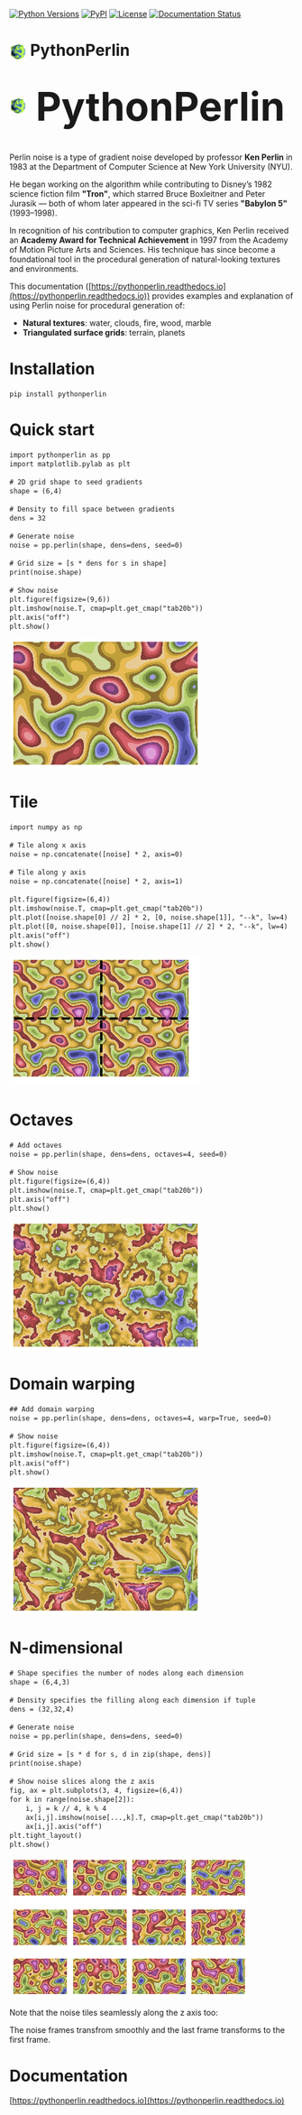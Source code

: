 [![Python Versions](https://img.shields.io/pypi/pyversions/pythonperlin?style=plastic)](https://pypi.org/project/pythonperlin/)
[![PyPI](https://img.shields.io/pypi/v/pythonperlin?style=plastic)](https://pypi.org/project/pythonperlin/)
[![License](https://img.shields.io/pypi/l/pythonperlin?style=plastic)](https://opensource.org/licenses/MIT)
[![Documentation Status](https://readthedocs.org/projects/pythonperlin/badge/?version=latest)](https://pythonperlin.readthedocs.io/en/latest/?badge=latest)


<h1><img align="center" height="30" src="https://github.com/timpyrkov/pythonperlin/blob/master/docs/media/logo.png?raw=true"> PythonPerlin</h1>

<h1><p align="left">
  <img src="https://github.com/timpyrkov/pythonperlin/blob/master/docs/media/logo.png?raw=true" alt="PythonPerlin logo" height="30" style="vertical-align: middle; margin-right: 10px;">
  <span style="font-size:2.5em; vertical-align: middle;"><b>PythonPerlin</b></span>
</p></h1>

#

Perlin noise is a type of gradient noise developed by professor <b>Ken Perlin</b> in 1983 at the Department of Computer Science at New York University (NYU).

He began working on the algorithm while contributing to Disney’s 1982 science fiction film <b>"Tron"</b>, which starred Bruce Boxleitner and Peter Jurasik — both of whom later appeared in the sci-fi TV series <b>"Babylon 5"</b> (1993–1998).

In recognition of his contribution to computer graphics, Ken Perlin received an <b>Academy Award for Technical Achievement</b> in 1997 from the Academy of Motion Picture Arts and Sciences. His technique has since become a foundational tool in the procedural generation of natural-looking textures and environments.

This documentation ([https://pythonperlin.readthedocs.io](https://pythonperlin.readthedocs.io)) provides examples and explanation of using Perlin noise for procedural generation of:
- <b>Natural textures</b>: water, clouds, fire, wood, marble 
- <b>Triangulated surface grids</b>: terrain, planets

#
# Installation
```
pip install pythonperlin
```

# Quick start
```
import pythonperlin as pp
import matplotlib.pylab as plt

# 2D grid shape to seed gradients
shape = (6,4)

# Density to fill space between gradients
dens = 32

# Generate noise
noise = pp.perlin(shape, dens=dens, seed=0)

# Grid size = [s * dens for s in shape]
print(noise.shape)

# Show noise
plt.figure(figsize=(9,6))
plt.imshow(noise.T, cmap=plt.get_cmap("tab20b"))
plt.axis("off")
plt.show()
```
![](https://github.com/timpyrkov/pythonperlin/blob/master/docs/media/noise.png?raw=true)


# Tile
```
import numpy as np 

# Tile along x axis
noise = np.concatenate([noise] * 2, axis=0)

# Tile along y axis
noise = np.concatenate([noise] * 2, axis=1)

plt.figure(figsize=(6,4))
plt.imshow(noise.T, cmap=plt.get_cmap("tab20b"))
plt.plot([noise.shape[0] // 2] * 2, [0, noise.shape[1]], "--k", lw=4)
plt.plot([0, noise.shape[0]], [noise.shape[1] // 2] * 2, "--k", lw=4)
plt.axis("off")
plt.show()
```
![](https://github.com/timpyrkov/pythonperlin/blob/master/docs/media/noise_tile.png?raw=true)


# Octaves
```
# Add octaves
noise = pp.perlin(shape, dens=dens, octaves=4, seed=0)

# Show noise
plt.figure(figsize=(6,4))
plt.imshow(noise.T, cmap=plt.get_cmap("tab20b"))
plt.axis("off")
plt.show()
```
![](https://github.com/timpyrkov/pythonperlin/blob/master/docs/media/noise_octaves.png?raw=true)


# Domain warping
```
## Add domain warping
noise = pp.perlin(shape, dens=dens, octaves=4, warp=True, seed=0)

# Show noise
plt.figure(figsize=(6,4))
plt.imshow(noise.T, cmap=plt.get_cmap("tab20b"))
plt.axis("off")
plt.show()
```
![](https://github.com/timpyrkov/pythonperlin/blob/master/docs/media/noise_warp.png?raw=true)


# N-dimensional
```
# Shape specifies the number of nodes along each dimension
shape = (6,4,3)

# Density specifies the filling along each dimension if tuple
dens = (32,32,4)

# Generate noise
noise = pp.perlin(shape, dens=dens, seed=0)

# Grid size = [s * d for s, d in zip(shape, dens)]
print(noise.shape)

# Show noise slices along the z axis
fig, ax = plt.subplots(3, 4, figsize=(6,4))
for k in range(noise.shape[2]):
    i, j = k // 4, k % 4
    ax[i,j].imshow(noise[...,k].T, cmap=plt.get_cmap("tab20b"))
    ax[i,j].axis("off")
plt.tight_layout()
plt.show()
```
![](https://github.com/timpyrkov/pythonperlin/blob/master/docs/media/noise_frames.png?raw=true)


Note that the noise tiles seamlessly along the z axis too: 

The noise frames transfrom smoothly and the last frame transforms to the first frame.


# Documentation

[https://pythonperlin.readthedocs.io](https://pythonperlin.readthedocs.io)